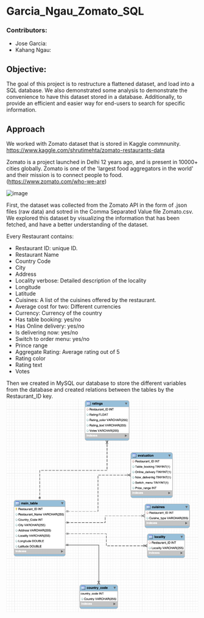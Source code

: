 # Garcia_Ngau_Zomato_SQL

### Contributors:
- Jose Garcia:
- Kahang Ngau: 

## Objective:

The goal of this project is to restructure a flattened dataset, and load into a SQL database. We also demonstrated some analysis to demonstrate the convenience to have this dataset stored in a database. Additionally, to provide an efficient and easier way for end-users to search for specific information.  
 
## Approach
We worked with Zomato dataset that is stored in Kaggle commnunity. https://www.kaggle.com/shrutimehta/zomato-restaurants-data

Zomato is a project launched in Delhi 12 years ago, and is present in 10000+ cities globally. Zomato is one of the 'largest food aggregators in the world' and their mission is to connect people to food.(https://www.zomato.com/who-we-are)

![image](https://user-images.githubusercontent.com/54993787/115320794-840f8f80-a150-11eb-878e-52b8abbe304c.png)

First, the dataset was collected from the Zomato API in the form of .json files (raw data) and sotred in the Comma Separated Value file Zomato.csv. We explored this dataset by visualizing the information that has been fetched, and have a better understanding of the dataset. 

Every Restaurant contains:
- Restaurant ID: unique ID.        
- Restaurant Name                            
- Country Code                                      
- City                          
- Address                       
- Locality verbose: Detailed description of the locality
- Longitude                     
- Latitude                     
- Cuisines: A list of the cuisines offered by the restaurant.
- Average cost for two: Different currencies
- Currency: Currency of the country
- Has table booking: yes/no
- Has Online delivery: yes/no
- Is delivering now: yes/no
- Switch to order menu: yes/no
- Prince range
- Aggregate Rating: Average rating out of 5
- Rating color
- Rating text
- Votes

Then we created in MySQL our database to store the different variables from the database and created relations between the tables by the Restaurant_ID key. 
![image](https://github.com/GWU-DBMS-For-Analytics/Garcia_Ngau_Zomato_SQL/blob/main/Img/SchemaDB.png)


